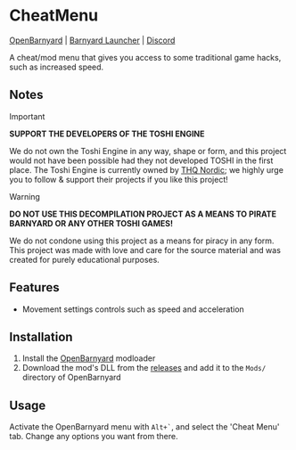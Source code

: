 # CheatMenu
[OpenBarnyard](https://github.com/InfiniteC0re/OpenBarnyard) | [Barnyard Launcher](https://github.com/InfiniteC0re/BarnyardLauncher) | [Discord](https://discord.gg/3bMq8hWvFX)

A cheat/mod menu that gives you access to some traditional game hacks, such as increased speed.

## Notes
> [!IMPORTANT]
> **SUPPORT THE DEVELOPERS OF THE TOSHI ENGINE**
> 
> We do not own the Toshi Engine in any way, shape or form, and this project would not have been possible had they not developed TOSHI in the first place. The Toshi Engine is currently owned by [THQ Nordic](https://www.thqnordic.com); we highly urge you to follow & support their projects if you like this project!

> [!WARNING]
> **DO NOT USE THIS DECOMPILATION PROJECT AS A MEANS TO PIRATE BARNYARD OR ANY OTHER TOSHI GAMES!**
> 
> We do not condone using this project as a means for piracy in any form. This project was made with love and care for the source material and was created for purely educational purposes. 

## Features
- Movement settings controls such as speed and acceleration

## Installation
1. Install the [OpenBarnyard](https://github.com/InfiniteC0re/OpenBarnyard) modloader
2. Download the mod's DLL from the [releases](https://github.com/Break-Ben/BarnyardMods/releases/tag/CheatMenu) and add it to the `Mods/` directory of OpenBarnyard

## Usage
Activate the OpenBarnyard menu with ``Alt+`​``, and select the 'Cheat Menu' tab. Change any options you want from there.